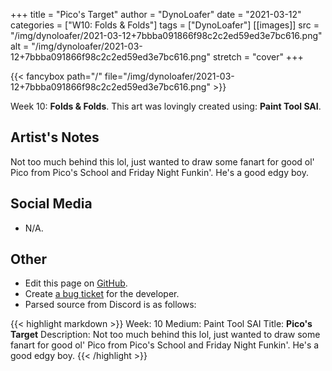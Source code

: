 +++
title =       "Pico's Target"
author =      "DynoLoafer"
date =        "2021-03-12"
categories =  ["W10: Folds & Folds"]
tags =        ["DynoLoafer"]
[[images]]
                      src = "/img/dynoloafer/2021-03-12+7bbba091866f98c2c2ed59ed3e7bc616.png"
                      alt = "/img/dynoloafer/2021-03-12+7bbba091866f98c2c2ed59ed3e7bc616.png"
                      stretch = "cover"
+++


{{< fancybox path="/" file="/img/dynoloafer/2021-03-12+7bbba091866f98c2c2ed59ed3e7bc616.png" >}}


Week 10: **Folds & Folds**. This art was lovingly created using: **Paint Tool SAI**.

## Artist's Notes

Not too much behind this lol, just wanted to draw some fanart for good ol' Pico from Pico's School and Friday Night Funkin'. He's a good edgy boy.

## Social Media

- N/A.

## Other

- Edit this page on [GitHub](https://github.com/teaminkling/web-refresh/edit/main/blog/content/blog/dynoloafer-week-10-1d26.md).
- Create [a bug ticket](https://github.com/teaminkling/web-refresh/issues/new?assignees=&labels=bug&template=problem-report.md&title=) for the developer.
- Parsed source from Discord is as follows:

{{< highlight markdown >}}
Week: 10
Medium: Paint Tool SAI
Title: __Pico's Target__
Description: Not too much behind this lol, just wanted to draw some fanart for good ol' Pico from Pico's School and Friday Night Funkin'. He's a good edgy boy.
{{< /highlight >}}